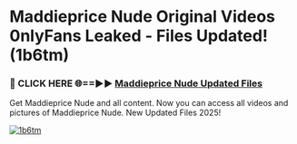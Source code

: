 # Maddieprice Nude Original Videos 0nlyFans Leaked - Files Updated! (1b6tm)

<h3>🔴 CLICK HERE 🌐==►► <a href="https://tinyurl.com/5h6xmrr3" rel="nofollow">Maddieprice Nude Updated Files</a></h3>

Get Maddieprice Nude and all content. Now you can access all videos and pictures of Maddieprice Nude. New Updated Files 2025!

[![1b6tm](https://i.imgur.com/KVD873Z.gif)](https://tinyurl.com/5h6xmrr3)
